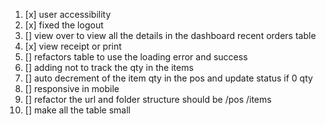 1. [x] user accessibility
2. [x] fixed the logout
3. [] view over to view all the details in the dashboard recent orders table
4. [x] view receipt or print
5. [] refactors table to use the loading error and success
6. [] adding not to track the qty in the items
7. [] auto decrement of the item qty in the pos and update status if 0 qty
8. [] responsive in mobile
9. [] refactor the url and folder structure should be /pos /items
10. [] make all the table small 